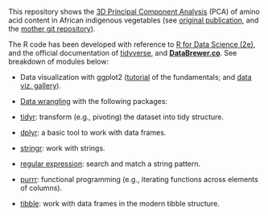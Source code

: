 This repository shows the [3D Principal Component Analysis](https://yuanbofaith.github.io/aminoAcids_PCA3D/) (PCA) of amino acid content in African indigenous vegetables (see [original publication](https://www.sciencedirect.com/science/article/abs/pii/S0021967320310074), and the [mother git repository](https://yuanbofaith.github.io/AfricanVegetables_AminoAcids/index.html)).  

The R code has been developed with reference to [R for Data Science (2e)](https://r4ds.hadley.nz/), and the official documentation of [tidyverse](https://www.tidyverse.org/), and [**DataBrewer.co**](https://www.databrewer.co/). See breakdown of modules below:

- Data visualization with ggplot2 ([tutorial](https://www.databrewer.co/R/visualization/introduction) of the fundamentals; and [data viz. gallery](https://www.databrewer.co/R/gallery)).

- [Data wrangling](https://www.databrewer.co/R/data-wrangling) with the following packages:
- [tidyr](https://www.databrewer.co/R/data-wrangling/tidyr/introduction): transform (e.g., pivoting) the dataset into tidy structure.
- [dplyr](https://www.databrewer.co/R/data-wrangling/dplyr/0-introduction): a basic tool to work with data frames.     
- [stringr](https://www.databrewer.co/R/data-wrangling/stringr/0-introduction): work with strings. 
- [regular expression](https://www.databrewer.co/R/data-wrangling/regular-expression/0-introduction): search and match a string pattern.
- [purrr](https://www.databrewer.co/R/data-wrangling/purrr/introduction): functional programming (e.g., iterating functions across elements of columns).
- [tibble](https://www.databrewer.co/R/data-wrangling/tibble/introduction): work with data frames in the modern tibble structure.

